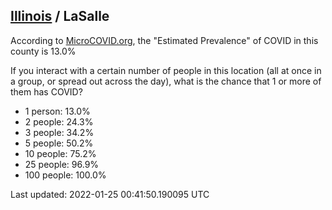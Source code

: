 
## [Illinois](/united-states/illinois) / LaSalle

According to [MicroCOVID.org](http://microcovid.org),
the "Estimated Prevalence" of COVID in this county is 13.0%

If you interact with a certain number of people in this location
(all at once in a group, or spread out across the day), what is the chance that
1 or more of them has COVID?

- 1 person: 13.0%
- 2 people: 24.3%
- 3 people: 34.2%
- 5 people: 50.2%
- 10 people: 75.2%
- 25 people: 96.9%
- 100 people: 100.0%

Last updated: 2022-01-25 00:41:50.190095 UTC
